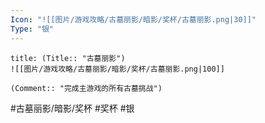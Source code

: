 ```yaml
---
Icon: "![[图片/游戏攻略/古墓丽影/暗影/奖杯/古墓丽影.png|30]]"
Type: "银"
---
```

```ad-common-silver-trophy
title: (Title:: "古墓丽影")
![[图片/游戏攻略/古墓丽影/暗影/奖杯/古墓丽影.png|100]]

(Comment:: "完成主游戏的所有古墓挑战")
```

#古墓丽影/暗影/奖杯 #奖杯 #银
